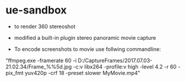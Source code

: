 # ue-sandbox 
- to render 360 stereoshot
- modified a built-in plugin stereo panoramic movie capture

- To encode screenshots to movie use follwing commandline:  

"ffmpeg.exe -framerate 60 -i D:/CaptureFrames/2017.07.03-21.02.34/Frame_%%5d.jpg -c:v libx264 -profile:v high -level 4.2 -r 60 -pix_fmt yuv420p -crf 18 -preset slower MyMovie.mp4"
